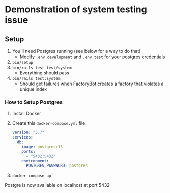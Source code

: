 # Demonstration of system testing issue

## Setup

1. You'll need Postgres running (see below for a way to do that)
   - Modify `.env.development` and `.env.test` for your postgres credentials
1. `bin/setup`
1. `bin/rails test test/system`
   - Everything should pass
1. `bin/rails test:system`
   - Should get failures when FactoryBot creates a factory that violates a unique index

### How to Setup Postgres

1. Install Docker
1. Create this `docker-compose.yml` file:

   ```yaml
   version: "3.7"
   services:
     db:
       image: postgres:13
       ports:
         - "5432:5432"
       environment:
         POSTGRES_PASSWORD: postgres
   ```
1. `docker-compose up`

Postgre is now available on localhost at port 5432
